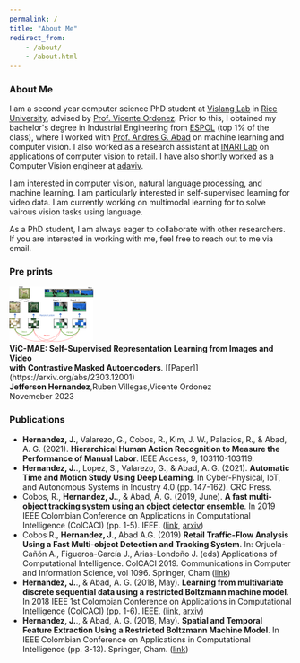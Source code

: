```yaml
---
permalink: /
title: "About Me"
redirect_from: 
    - /about/
    - /about.html
---
```


### About Me
I am a second year computer science PhD student at [Vislang Lab](https://www.vislang.ai) in [Rice University](https://cs.rice.edu/), advised by [Prof. Vicente Ordonez](http://vicenteordonez.com). Prior to this, I obtained my bachelor's degree in Industrial Engineering from [ESPOL](http://www.espol.edu.ec/) (top 1% of the class), where I worked with [Prof. Andres G. Abad](https://www.researchgate.net/profile/Andres-Abad-2) on machine learning and computer vision. I also worked as a research assistant at [INARI Lab](https://inarilab.com/) on applications of computer vision to retail. I have also shortly worked as a Computer Vision engineer at [adaviv](https://www.adaviv.com/).

I am interested in computer vision, natural language processing, and machine learning. I am particularly interested in self-supervised learning for video data.
I am currently working on multimodal learning for to solve vairous vision tasks using language.

As a PhD student, I am always eager to collaborate with other researchers. If you are interested in working with me, feel free to reach out to me via email.

### Pre prints

<div class='paper-box'><div class='paper-box-image'><div><img src='https://raw.githubusercontent.com/jeffhernandez1995/jeffhernandez1995.github.io/master/pictures/vic_mae_teaser.png' alt="ViC-MAE teaser" width=150px></div></div>
<div class='paper-box-text' markdown="1">
<b>ViC-MAE: Self-Supervised Representation Learning from Images and Video </b>
 <br />
<b>with Contrastive Masked Autoencoders</b>. [[Paper]](https://arxiv.org/abs/2303.12001)<br />
<b>Jefferson Hernandez</b>,Ruben Villegas,Vicente Ordonez <br />
Novemeber 2023 <br />
</div>
</div>

### Publications
* **Hernandez, J.**, Valarezo, G., Cobos, R., Kim, J. W., Palacios, R., & Abad, A. G. (2021). **Hierarchical Human Action Recognition to Measure the Performance of Manual Labor**. IEEE Access, 9, 103110-103119.
* **Hernandez, J.**., Lopez, S., Valarezo, G., & Abad, A. G. (2021). **Automatic Time and Motion Study Using Deep Learning**. In Cyber-Physical, IoT, and Autonomous Systems in Industry 4.0 (pp. 147-162). CRC Press.
* Cobos, R., **Hernandez, J.**., & Abad, A. G. (2019, June). **A fast multi-object tracking system using an object detector ensemble**. In 2019 IEEE Colombian Conference on Applications in Computational Intelligence (ColCACI) (pp. 1-5). IEEE. ([link](https://ieeexplore.ieee.org/document/8781972), [arxiv](https://arxiv.org/abs/1908.04349))
* Cobos R., **Hernandez, J.**, Abad A.G. (2019) **Retail Traffic-Flow Analysis Using a Fast Multi-object Detection and Tracking System**. In: Orjuela-Cañón A., Figueroa-García J., Arias-Londoño J. (eds) Applications of Computational Intelligence. ColCACI 2019. Communications in Computer and Information Science, vol 1096. Springer, Cham ([link](https://link.springer.com/chapter/10.1007%2F978-3-030-36211-9_3))
* **Hernandez, J.**., & Abad, A. G. (2018, May). **Learning from multivariate discrete sequential data using a restricted Boltzmann machine model**. In 2018 IEEE 1st Colombian Conference on Applications in Computational Intelligence (ColCACI) (pp. 1-6). IEEE. ([link](https://ieeexplore.ieee.org/abstract/document/8484854), [arxiv](https://arxiv.org/abs/1804.10839))
* **Hernandez, J.**., & Abad, A. G. (2018, May). **Spatial and Temporal Feature Extraction Using a Restricted Boltzmann Machine Model**. In IEEE Colombian Conference on Applications in Computational Intelligence (pp. 3-13). Springer, Cham. ([link](https://link.springer.com/chapter/10.1007%2F978-3-030-03023-0_1))